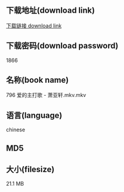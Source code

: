 ## 下载地址(download link)
[下载链接 download link](https://tutu365.netlify.app/?s=796+%E7%88%B1%E7%9A%84%E4%B8%BB%E6%89%93%E6%AD%8C+-+%E8%90%A7%E4%BA%9A%E8%BD%A9.mkv)

## 下载密码(download password)
1866

## 名称(book name)
796 爱的主打歌 - 萧亚轩.mkv.mkv

## 语言(language)
chinese

## MD5


## 大小(filesize)
21.1 MB
